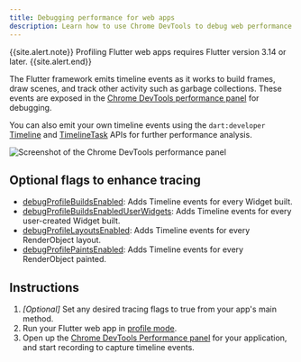 ```yaml
---
title: Debugging performance for web apps
description: Learn how to use Chrome DevTools to debug web performance issues.
---
```


{{site.alert.note}}
  Profiling Flutter web apps requires Flutter version 3.14 or later.
{{site.alert.end}}

The Flutter framework emits timeline events as it works to build frames,
draw scenes, and track other activity such as garbage collections.
These events are exposed in the 
[Chrome DevTools performance panel][] for debugging.

You can also emit your own timeline events using the `dart:developer`
[Timeline][] and [TimelineTask][] APIs for further performance analysis.

[Chrome DevTools performance panel]: https://developer.chrome.com/docs/devtools/performance
[Timeline]: {{site.api}}/flutter/dart-developer/Timeline-class.html
[TimelineTask]: {{site.api}}/flutter/dart-developer/TimelineTask-class.html

![Screenshot of the Chrome DevTools performance panel]({{site.url}}/assets/images/docs/tools/devtools/chrome-devtools-performance-panel.png)

## Optional flags to enhance tracing

- [debugProfileBuildsEnabled][]: Adds Timeline events for every Widget built.
- [debugProfileBuildsEnabledUserWidgets][]: Adds Timeline events for every user-created Widget built.
- [debugProfileLayoutsEnabled][]: Adds Timeline events for every RenderObject layout.
- [debugProfilePaintsEnabled][]: Adds Timeline events for every RenderObject painted.

[debugProfileBuildsEnabled]: https://api.flutter.dev/flutter/widgets/debugProfileBuildsEnabled.html
[debugProfileBuildsEnabledUserWidgets]: https://api.flutter.dev/flutter/widgets/debugProfileBuildsEnabledUserWidgets.html
[debugProfileLayoutsEnabled]: https://api.flutter.dev/flutter/rendering/debugProfileLayoutsEnabled.html
[debugProfilePaintsEnabled]: https://api.flutter.dev/flutter/rendering/debugProfilePaintsEnabled.html

## Instructions

1. _[Optional]_ Set any desired tracing flags to true from your app's main method.
2. Run your Flutter web app in [profile mode][].
3. Open up the [Chrome DevTools Performance panel][] for your application,
    and start recording to capture timeline events.

[profile mode]: {{site.url}}/testing/build-modes#profile
[Chrome DevTools performance panel]: https://developer.chrome.com/docs/devtools/performance
